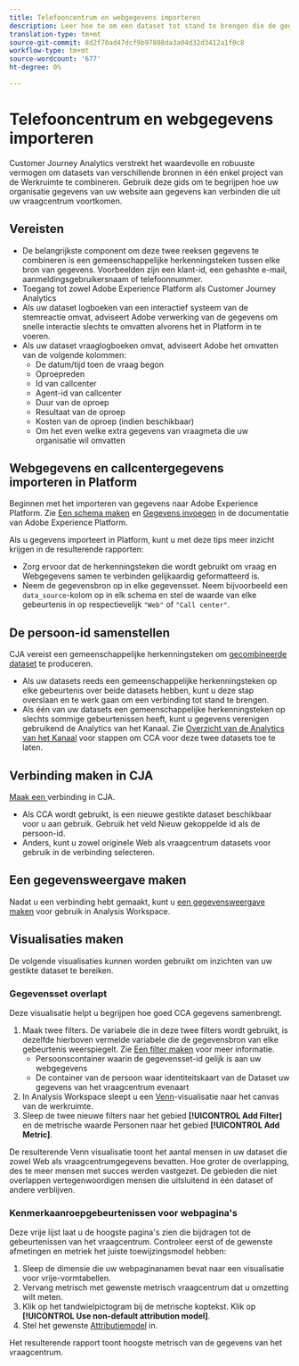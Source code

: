 ```yaml
---
title: Telefooncentrum en webgegevens importeren
description: Leer hoe te om een dataset tot stand te brengen die de gegevens van het vraagcentrum en van de website verbindt.
translation-type: tm+mt
source-git-commit: 8d2f70ad47dcf9b97808da3a04d32d3412a1f0c8
workflow-type: tm+mt
source-wordcount: '677'
ht-degree: 0%

---
```



# Telefooncentrum en webgegevens importeren

Customer Journey Analytics verstrekt het waardevolle en robuuste vermogen om datasets van verschillende bronnen in één enkel project van de Werkruimte te combineren. Gebruik deze gids om te begrijpen hoe uw organisatie gegevens van uw website aan gegevens kan verbinden die uit uw vraagcentrum voortkomen.

## Vereisten

* De belangrijkste component om deze twee reeksen gegevens te combineren is een gemeenschappelijke herkenningsteken tussen elke bron van gegevens. Voorbeelden zijn een klant-id, een gehashte e-mail, aanmeldingsgebruikersnaam of telefoonnummer.
* Toegang tot zowel Adobe Experience Platform als Customer Journey Analytics
* Als uw dataset logboeken van een interactief systeem van de stemreactie omvat, adviseert Adobe verwerking van de gegevens om snelle interactie slechts te omvatten alvorens het in Platform in te voeren.
* Als uw dataset vraaglogboeken omvat, adviseert Adobe het omvatten van de volgende kolommen:
   * De datum/tijd toen de vraag begon
   * Oproepreden
   * Id van callcenter
   * Agent-id van callcenter
   * Duur van de oproep
   * Resultaat van de oproep
   * Kosten van de oproep (indien beschikbaar)
   * Om het even welke extra gegevens van vraagmeta die uw organisatie wil omvatten

## Webgegevens en callcentergegevens importeren in Platform

Beginnen met het importeren van gegevens naar Adobe Experience Platform. Zie [Een schema maken](https://docs.adobe.com/content/help/en/experience-platform/xdm/tutorials/create-schema-ui.html) en [Gegevens invoegen](https://docs.adobe.com/content/help/en/experience-platform/ingestion/home.html) in de documentatie van Adobe Experience Platform.

Als u gegevens importeert in Platform, kunt u met deze tips meer inzicht krijgen in de resulterende rapporten:

* Zorg ervoor dat de herkenningsteken die wordt gebruikt om vraag en Webgegevens samen te verbinden gelijkaardig geformatteerd is.
* Neem de gegevensbron op in elke gegevensset. Neem bijvoorbeeld een `data_source`-kolom op in elk schema en stel de waarde van elke gebeurtenis in op respectievelijk `"Web"` of `"Call center"`. <!--mapper-->

## De persoon-id samenstellen

CJA vereist een gemeenschappelijke herkenningsteken om [gecombineerde dataset](../connections/combined-dataset.md) te produceren.

* Als uw datasets reeds een gemeenschappelijke herkenningsteken op elke gebeurtenis over beide datasets hebben, kunt u deze stap overslaan en te werk gaan om een verbinding tot stand te brengen.
* Als één van uw datasets een gemeenschappelijke herkenningsteken op slechts sommige gebeurtenissen heeft, kunt u gegevens verenigen gebruikend de Analytics van het Kanaal. Zie [Overzicht van de Analytics van het Kanaal](/help/connections/cca/overview.md) voor stappen om CCA voor deze twee datasets toe te laten.

## Verbinding maken in CJA

[Maak een ](/help/connections/create-connection.md) verbinding in CJA.

* Als CCA wordt gebruikt, is een nieuwe gestikte dataset beschikbaar voor u aan gebruik. Gebruik het veld Nieuw gekoppelde id als de persoon-id.
* Anders, kunt u zowel originele Web als vraagcentrum datasets voor gebruik in de verbinding selecteren.

## Een gegevensweergave maken

Nadat u een verbinding hebt gemaakt, kunt u [een gegevensweergave maken](/help/data-views/create-dataview.md) voor gebruik in Analysis Workspace. <!-- page dimension last touch, session persistence -->
<!-- create calls metric using call center reason (requires data views 2.0). any column that triggers once per call -->

## Visualisaties maken

De volgende visualisaties kunnen worden gebruikt om inzichten van uw gestikte dataset te bereiken.

### Gegevensset overlapt

Deze visualisatie helpt u begrijpen hoe goed CCA gegevens samenbrengt.

1. Maak twee filters. De variabele die in deze twee filters wordt gebruikt, is dezelfde hierboven vermelde variabele die de gegevensbron van elke gebeurtenis weerspiegelt. Zie [Een filter maken](/help/components/filters/create-filters.md) voor meer informatie.
   * Persoonscontainer waarin de gegevensset-id gelijk is aan uw webgegevens
   * De container van de persoon waar identiteitskaart van de Dataset uw gegevens van het vraagcentrum evenaart
2. In Analysis Workspace sleept u een [Venn](/help/analysis-workspace/visualizations/venn.md)-visualisatie naar het canvas van de werkruimte.
3. Sleep de twee nieuwe filters naar het gebied **[!UICONTROL Add Filter]** en de metrische waarde Personen naar het gebied **[!UICONTROL Add Metric]**.

De resulterende Venn visualisatie toont het aantal mensen in uw dataset die zowel Web als vraagcentrumgegevens bevatten. Hoe groter de overlapping, des te meer mensen met succes werden vastgezet. De gebieden die niet overlappen vertegenwoordigen mensen die uitsluitend in één dataset of andere verblijven.

### Kenmerkaanroepgebeurtenissen voor webpagina&#39;s

Deze vrije lijst laat u de hoogste pagina&#39;s zien die bijdragen tot de gebeurtenissen van het vraagcentrum. Controleer eerst of de gewenste afmetingen en metriek het juiste toewijzingsmodel hebben:

1. Sleep de dimensie die uw webpaginanamen bevat naar een visualisatie voor vrije-vormtabellen.
1. Vervang metrisch met gewenste metrisch vraagcentrum dat u omzetting wilt meten.
1. Klik op het tandwielpictogram bij de metrische koptekst. Klik op **[!UICONTROL Use non-default attribution model]**.
1. Stel het gewenste [Attributiemodel](/help/data-views/configure-dataviews.md#Attribution-model) in.

Het resulterende rapport toont hoogste metrisch van de gegevens van het vraagcentrum. <!-- Complement with donut visualization -->

<!-- ### Flow between web data and call center

call reason as an exit dimension, web page name for previous pages

### Histogram


### Fallout

step 1: all sessions
step 2: purchase step 1
step 3: call

another good one

step 1: all sessions
step 2: -->

<!--  use target (AB testing) to test new versions of these pages so they reduce calls (using an eVar to determine A/B?)
  filter by specific call reason using workspace dropdowns
  visualize flow of pages > call reason 
-->